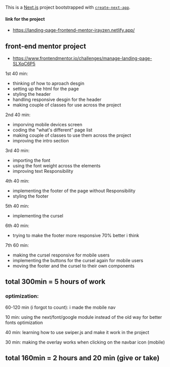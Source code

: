 This is a [Next.js](https://nextjs.org) project bootstrapped with [`create-next-app`](https://nextjs.org/docs/app/api-reference/cli/create-next-app).

#### link for the project
- https://landing-page-frontend-mentor-irayzen.netlify.app/

## front-end mentor project
- https://www.frontendmentor.io/challenges/manage-landing-page-SLXqC6P5

1st 40 min:
- thinking of how to aproach desgin 
- setting up the html for the page
- styling the header
- handling responsive desgin for the header
- making couple of classes for use across the project

2nd 40 min:
- imporving mobile devices screen
- coding the "what's different" page list
- making couple of classes to use them across the project
- improving the intro section


3rd 40 min:
- importing the font 
- using the font weight across the elements
- improving text Responsibility

4th 40 min:
- implementing the footer of the page without Responsibility
- styling the footer

5th 40 min:
- implementing the cursel

6th 40 min:
- trying to make the footer more responsive 70% better i think

7th 60 min: 
- making the cursel responsive for mobile users
- implementing the buttons for the cursel again for mobile users
- moving the footer and the cursel to their own components

## total 300min = 5 hours of work

### optimization:

60-120 min (i forgot to count): i made the mobile nav

10 min: using the next/font/google module instead of the old way for better fonts optimization

40 min: learning how to use swiper.js and make it work in the project

30 min: making the overlay works when clicking on the navbar icon (mobile)

## total 160min  = 2 hours and 20 min (give or take)
